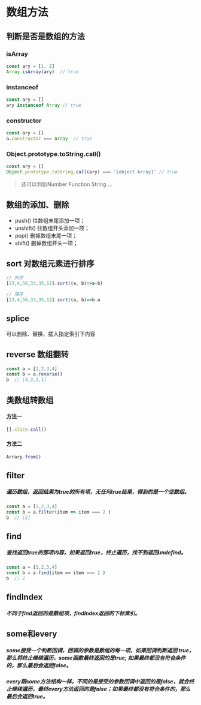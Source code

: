 # 数组方法

## 判断是否是数组的方法

### isArray
```js
const ary = [1, 2]
Array.isArray(ary)  // true
```

### instanceof
```js
const ary = []
ary instanceof Array // true
```

### constructor
```js
const ary = []
a.constructor === Array  // true
```

### Object.prototype.toString.call()
```js
const ary = []
Object.prototype.toString.call(ary) === '[object Array]' // true
```
> 还可以判断Number Function String ...

## 数组的添加、删除
- push() 往数组末尾添加一项；
- unshift() 往数组开头添加一项；
- pop() 删掉数组末尾一项；
- shift() 删掉数组开头一项；

## sort 对数组元素进行排序
```js
// 升序
[23,4,56,33,35,12].sort((a, b)=>a-b)

// 降序
[23,4,56,33,35,12].sort((a, b)=>b-a
```

## splice 
可以删除、替换、插入指定索引下内容

## reverse 数组翻转
```js
const a = [1,2,3,4]
const b = a.reverse()
b  // [4,3,2,1]
```

## 类数组转数组
#### 方法一
```js
[].slice.call()
```
#### 方法二
```js
Arrary.from()
```

## filter
##### 遍历数组，返回结果为true的所有项，无任何true结果，得到的是一个空数组。
```js
const a = [1,2,3,4]
const b = a.filter(item => item === 2 )
b  // [2]
```

## find
##### 查找返回true的那项内容，如果返回true，终止遍历，找不到返回undefind。
```js
const a = [1,2,3,4]
const b = a.find(item => item === 2 )
b  // 2
```

## findIndex
##### 不同于find返回的是数组项，findIndex返回的下标索引。

## some和every
##### some接受一个判断回调，回调的参数是数组的每一项，如果回调判断返回 true，那么将终止继续遍历，some函数最终返回的是true; 如果最终都没有符合条件的，那么最后会返回false。
##### every跟some方法结构一样，不同的是接受的参数回调中返回的是false，就会终止继续遍历，最终every方法返回的是false；如果最终都没有符合条件的，那么最后会返回true。

##


